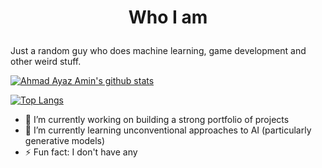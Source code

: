 # <p align="center"> Who I am </p>
Just a random guy who does machine learning, game development and other weird stuff.

[![Ahmad Ayaz Amin's github stats](https://github-readme-stats-gdpugeoay-ayaz-amin.vercel.app/api?username=ayaz-amin&theme=github_dark&show_icons=true&count_private=true&include_all_commits=true&custom_title=ayaz-amin%20statistics)](https://github.com/ayaz-amin)

[![Top Langs](https://github-readme-stats-gdpugeoay-ayaz-amin.vercel.app/api/top-langs/?username=ayaz-amin&layout=compact&theme=github_dark&hide=cmake,makefile,shell)](https://github.com/ayaz-amin)

- 🔭 I’m currently working on building a strong portfolio of projects
- 🌱 I’m currently learning unconventional approaches to AI (particularly generative models)
- ⚡ Fun fact: I don't have any
